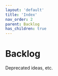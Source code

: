 ```yaml
---
layout: 'default'
title: 'Index'
nav_order: 2
parent: Backlog
has_children: true
---
```


# Backlog

Deprecated ideas, etc.
